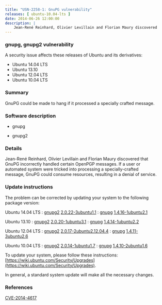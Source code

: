 ```yaml
---
title: "USN-2258-1: GnuPG vulnerability"
releases: [ ubuntu-10.04-lts ]
date: 2014-06-26 12:00:00
description: |
    Jean-René Reinhard, Olivier Levillain and Florian Maury discovered that GnuPG incorrectly handled certain OpenPGP messages. If a user or automated system were tricked into processing a specially-crafted message, GnuPG could consume resources, resulting in a denial of service. 
--- 
```

 
### gnupg, gnupg2 vulnerability

A security issue affects these releases of Ubuntu and its derivatives:

* Ubuntu 14.04 LTS
* Ubuntu 13.10
* Ubuntu 12.04 LTS
* Ubuntu 10.04 LTS

### Summary

GnuPG could be made to hang if it processed a specially crafted message. 

### Software description

* gnupg 

* gnupg2 

### Details

Jean-René Reinhard, Olivier Levillain and Florian Maury discovered that GnuPG incorrectly handled certain OpenPGP messages. If a user or automated system were tricked into processing a specially-crafted message, GnuPG could consume resources, resulting in a denial of service. 

### Update instructions

The problem can be corrected by updating your system to the following package version:

Ubuntu 14.04 LTS
 : [gnupg2](https://launchpad.net/ubuntu/+source/gnupg2) <span> [2.0.22-3ubuntu1.1](https://launchpad.net/ubuntu/+source/gnupg2/2.0.22-3ubuntu1.1) </span> 
 : [gnupg](https://launchpad.net/ubuntu/+source/gnupg) <span> [1.4.16-1ubuntu2.1](https://launchpad.net/ubuntu/+source/gnupg/1.4.16-1ubuntu2.1) </span> 

Ubuntu 13.10
 : [gnupg2](https://launchpad.net/ubuntu/+source/gnupg2) <span> [2.0.20-1ubuntu3.1](https://launchpad.net/ubuntu/+source/gnupg2/2.0.20-1ubuntu3.1) </span> 
 : [gnupg](https://launchpad.net/ubuntu/+source/gnupg) <span> [1.4.14-1ubuntu2.2](https://launchpad.net/ubuntu/+source/gnupg/1.4.14-1ubuntu2.2) </span> 

Ubuntu 12.04 LTS
 : [gnupg2](https://launchpad.net/ubuntu/+source/gnupg2) <span> [2.0.17-2ubuntu2.12.04.4](https://launchpad.net/ubuntu/+source/gnupg2/2.0.17-2ubuntu2.12.04.4) </span> 
 : [gnupg](https://launchpad.net/ubuntu/+source/gnupg) <span> [1.4.11-3ubuntu2.6](https://launchpad.net/ubuntu/+source/gnupg/1.4.11-3ubuntu2.6) </span> 

Ubuntu 10.04 LTS
 : [gnupg2](https://launchpad.net/ubuntu/+source/gnupg2) <span> [2.0.14-1ubuntu1.7](https://launchpad.net/ubuntu/+source/gnupg2/2.0.14-1ubuntu1.7) </span> 
 : [gnupg](https://launchpad.net/ubuntu/+source/gnupg) <span> [1.4.10-2ubuntu1.6](https://launchpad.net/ubuntu/+source/gnupg/1.4.10-2ubuntu1.6) </span> 

To update your system, please follow these instructions: [https://wiki.ubuntu.com/Security/Upgrades](https://wiki.ubuntu.com/Security/Upgrades).

In general, a standard system update will make all the necessary changes. 

### References

 [CVE-2014-4617](http://people.ubuntu.com/~ubuntu-security/cve/CVE-2014-4617)
 
